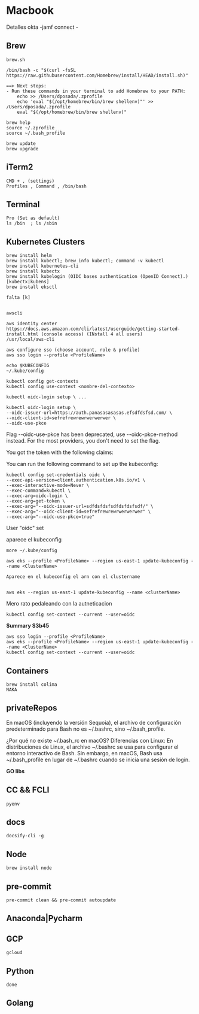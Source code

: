 # Macbook


Detalles okta -jamf connect -

## Brew

    brew.sh

    /bin/bash -c "$(curl -fsSL https://raw.githubusercontent.com/Homebrew/install/HEAD/install.sh)"

    ==> Next steps:
    - Run these commands in your terminal to add Homebrew to your PATH:
        echo >> /Users/dposada/.zprofile
        echo 'eval "$(/opt/homebrew/bin/brew shellenv)"' >> /Users/dposada/.zprofile
        eval "$(/opt/homebrew/bin/brew shellenv)"

    brew help
    source ~/.zprofile
    source ~/.bash_profile

    brew update
    brew upgrade


## iTerm2

    CMD + , (settings)
    Profiles , Command , /bin/bash

## Terminal

    Pro (Set as default)
    ls /bin  ; ls /sbin


## Kubernetes Clusters

    brew install helm
    brew install kubectl; brew info kubectl; command -v kubectl
    brew install kubernetes-cli
    brew install kubectx
    brew install kubelogin (OIDC bases authentication (OpenID Connect).)  [kubectx|kubens]
    brew install eksctl

    falta [k]


    awscli

    aws identity center
    https://docs.aws.amazon.com/cli/latest/userguide/getting-started-install.html (console access) (INstall 4 all users)
    /usr/local/aws-cli

    aws configure sso (choose account, role & profile)
    aws sso login --profile <ProfileName>

    echo $KUBECONFIG
    ~/.kube/config

    kubectl config get-contexts
    kubectl config use-context <nombre-del-contexto>

    kubectl oidc-login setup \ ...

    kubectl oidc-login setup \
    --oidc-issuer-url=https://auth.panasasasasas.efsdfdsfsd.com/ \
    --oidc-client-id=sefrefrewrewrwerwerwer \
    --oidc-use-pkce

Flag --oidc-use-pkce has been deprecated, use --oidc-pkce-method instead. For the most providers, you don't need to set the flag.

You got the token with the following claims:

You can run the following command to set up the kubeconfig:

    kubectl config set-credentials oidc \
    --exec-api-version=client.authentication.k8s.io/v1 \
    --exec-interactive-mode=Never \
    --exec-command=kubectl \
    --exec-arg=oidc-login \
    --exec-arg=get-token \
    --exec-arg="--oidc-issuer-url=sdfdsfdsfsdfdsfdsfsdf/" \
    --exec-arg="--oidc-client-id=sefrefrewrewrwerwerwer" \
    --exec-arg="--oidc-use-pkce=true"

User "oidc" set

aparece el kubeconfig

    more ~/.kube/config

    aws eks --profile <ProfileName> --region us-east-1 update-kubeconfig --name <ClusterName>

    Aparece en el kubeconfig el arn con el clustername 


    aws eks --region us-east-1 update-kubeconfig --name <clusterName>

Mero rato pedaleando con la autneticacion

    kubectl config set-context --current --user=oidc


**Summary S3b45**

    aws sso login --profile <ProfileName>
    aws eks --profile <ProfileName> --region us-east-1 update-kubeconfig --name <ClusterName>
    kubectl config set-context --current --user=oidc



## Containers

    brew install colima
    NAKA


## privateRepos

En macOS (incluyendo la versión Sequoia), el archivo de configuración predeterminado para Bash no es ~/.bashrc, sino ~/.bash_profile.

¿Por qué no existe ~/.bash_rc en macOS?
Diferencias con Linux: En distribuciones de Linux, el archivo ~/.bashrc se usa para configurar el entorno interactivo de Bash. Sin embargo, en macOS, Bash usa ~/.bash_profile en lugar de ~/.bashrc cuando se inicia una sesión de login.


**GO libs**

## CC && FCLI

    pyenv

## docs

    docsify-cli -g

## Node

    brew install node

## pre-commit

    pre-commit clean && pre-commit autoupdate

## Anaconda|Pycharm


## GCP

    gcloud


## Python

    done

## Golang














